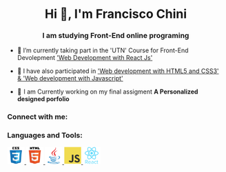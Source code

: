 <h1 align="center">Hi 👋, I'm Francisco Chini</h1>
<h3 align="center">I am studying Front-End online programing</h3>

- 🔭 I’m currently taking part in the 'UTN' Course for Front-End Devolepment ['Web Development with React Js'](https://sceu.frba.utn.edu.ar/cursopresencial/diplomatura-professional-front-end-developer/)

- 👯 I have also participated in ['Web development with HTML5 and CSS3' & 'Web development with Javascript'](https://sceu.frba.utn.edu.ar/cursopresencial/diplomatura-professional-front-end-developer/)

- 🔧  I am Currently working on my final assigment **A Personalized designed porfolio**

<h3 align="left">Connect with me:</h3>
<p align="left">
</p>

<h3 align="left">Languages and Tools:</h3>
<p align="left"> <a href="https://www.w3schools.com/css/" target="_blank" rel="noreferrer"> <img src="https://raw.githubusercontent.com/devicons/devicon/master/icons/css3/css3-original-wordmark.svg" alt="css3" width="40" height="40"/> </a> <a href="https://www.w3.org/html/" target="_blank" rel="noreferrer"> <img src="https://raw.githubusercontent.com/devicons/devicon/master/icons/html5/html5-original-wordmark.svg" alt="html5" width="40" height="40"/> </a> <a href="https://www.java.com" target="_blank" rel="noreferrer"> <img src="https://raw.githubusercontent.com/devicons/devicon/master/icons/java/java-original.svg" alt="java" width="40" height="40"/> </a> <a href="https://developer.mozilla.org/en-US/docs/Web/JavaScript" target="_blank" rel="noreferrer"> <img src="https://raw.githubusercontent.com/devicons/devicon/master/icons/javascript/javascript-original.svg" alt="javascript" width="40" height="40"/> </a> <a href="https://reactjs.org/" target="_blank" rel="noreferrer"> <img src="https://raw.githubusercontent.com/devicons/devicon/master/icons/react/react-original-wordmark.svg" alt="react" width="40" height="40"/> </a> </p>
